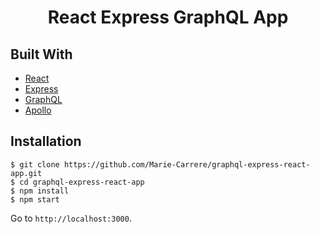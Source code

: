 <h1 align="center">React Express GraphQL App</h1>


## Built With
* [React](https://reactjs.org/)
* [Express](https://expressjs.com/)
* [GraphQL](https://graphql.org/)
* [Apollo](https://www.apollographql.com/)


## Installation

```
$ git clone https://github.com/Marie-Carrere/graphql-express-react-app.git
$ cd graphql-express-react-app
$ npm install
$ npm start
```

Go to `http://localhost:3000`.